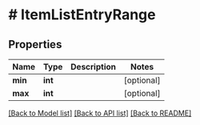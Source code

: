 # # ItemListEntryRange

## Properties

Name | Type | Description | Notes
------------ | ------------- | ------------- | -------------
**min** | **int** |  | [optional]
**max** | **int** |  | [optional]

[[Back to Model list]](../../README.md#models) [[Back to API list]](../../README.md#endpoints) [[Back to README]](../../README.md)
